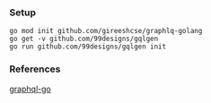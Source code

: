 ### Setup

```
go mod init github.com/gireeshcse/graphlq-golang
go get -v github.com/99designs/gqlgen
go run github.com/99designs/gqlgen init
```

### References

[graphql-go](https://www.howtographql.com/graphql-go/)